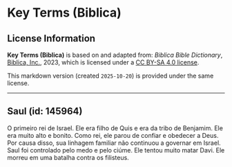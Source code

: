 # Key Terms (Biblica)

## License Information

**Key Terms (Biblica)** is based on and adapted from: _Biblica Bible Dictionary_, [Biblica, Inc.](https://www.biblica.com/), 2023, which is licensed under a [CC BY-SA 4.0 license](https://creativecommons.org/licenses/by-sa/4.0/legalcode.en).

This markdown version (created `2025-10-20`) is provided under the same license.



--------------------------------

## Saul (id: 145964)

O primeiro rei de Israel. Ele era filho de Quis e era da tribo de Benjamim. Ele era muito alto e bonito. Como rei, ele parou de confiar e obedecer a Deus. Por causa disso, sua linhagem familiar não continuou a governar em Israel. Saul foi controlado pelo medo e pelo ciúme. Ele tentou muito matar Davi. Ele morreu em uma batalha contra os filisteus.


